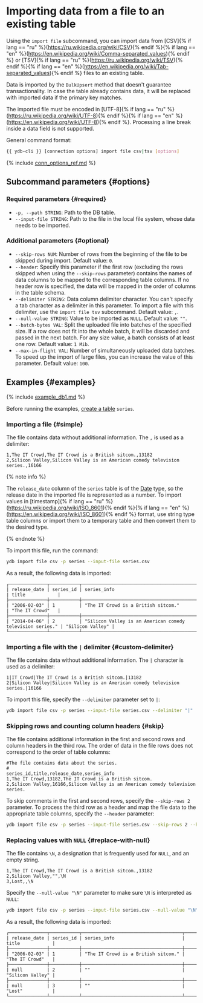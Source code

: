 # Importing data from a file to an existing table

Using the `import file` subcommand, you can import data from [CSV]{% if lang == "ru" %}(https://ru.wikipedia.org/wiki/CSV){% endif %}{% if lang == "en" %}(https://en.wikipedia.org/wiki/Comma-separated_values){% endif %} or [TSV]{% if lang == "ru" %}(https://ru.wikipedia.org/wiki/TSV){% endif %}{% if lang == "en" %}(https://en.wikipedia.org/wiki/Tab-separated_values){% endif %} files to an existing table.

Data is imported by the `BulkUpsert` method that doesn't guarantee transactionality. In case the table already contains data, it will be replaced with imported data if the primary key matches.

The imported file must be encoded in [UTF-8]{% if lang == "ru" %}(https://ru.wikipedia.org/wiki/UTF-8){% endif %}{% if lang == "en" %}(https://en.wikipedia.org/wiki/UTF-8){% endif %}. Processing a line break inside a data field is not supported.

General command format:

```bash
{{ ydb-cli }} [connection options] import file csv|tsv [options]
```

{% include [conn_options_ref.md](../../commands/_includes/conn_options_ref.md) %}

## Subcommand parameters {#options}

### Required parameters {#required}

* `-p, --path STRING`: Path to the DB table.
* `--input-file STRING`: Path to the file in the local file system, whose data needs to be imported.

### Additional parameters {#optional}

* `--skip-rows NUM`: Number of rows from the beginning of the file to be skipped during import. Default value: `0`.
* `--header`: Specify this parameter if the first row (excluding the rows skipped when using the `--skip-rows` parameter) contains the names of data columns to be mapped to the corresponding table columns. If no header row is specified, the data will be mapped in the order of columns in the table schema.
* `--delimiter STRING`: Data column delimiter character. You can't specify a tab character as a delimiter in this parameter. To import a file with this delimiter, use the `import file tsv` subcommand. Default value: `,`.
* `--null-value STRING`: Value to be imported as `NULL`. Default value: `""`.
* `--batch-bytes VAL`: Split the uploaded file into batches of the specified size. If a row does not fit into the whole batch, it will be discarded and passed in the next batch. For any size value, a batch consists of at least one row. Default value: `1 Mib`.
* `--max-in-flight VAL`: Number of simultaneously uploaded data batches. To speed up the import of large files, you can increase the value of this parameter. Default value: `100`.

## Examples {#examples}

{% include [example_db1.md](../../_includes/example_db1.md) %}

Before running the examples, [create a table](../../../../getting_started/yql.md#create-table) `series`.

### Importing a file {#simple}

The file contains data without additional information. The `,` is used as a delimiter:

```text
1,The IT Crowd,The IT Crowd is a British sitcom.,13182
2,Silicon Valley,Silicon Valley is an American comedy television series.,16166
```

{% note info %}

The `release_date` column of the `series` table is of the [Date](../../../../yql/reference/types/primitive.md#datetime) type, so the release date in the imported file is represented as a number. To import values in [timestamp]{% if lang == "ru" %}(https://ru.wikipedia.org/wiki/ISO_8601){% endif %}{% if lang == "en" %}(https://en.wikipedia.org/wiki/ISO_8601){% endif %} format, use string type table columns or import them to a temporary table and then convert them to the desired type.

{% endnote %}

To import this file, run the command:

```bash
ydb import file csv -p series --input-file series.csv
```

As a result, the following data is imported:

```text
┌──────────────┬───────────┬───────────────────────────────────────────────────────────┬──────────────────┐
| release_date | series_id | series_info                                               | title            |
├──────────────┼───────────┼───────────────────────────────────────────────────────────┼──────────────────┤
| "2006-02-03" | 1         | "The IT Crowd is a British sitcom."                       | "The IT Crowd"   |
├──────────────┼───────────┼───────────────────────────────────────────────────────────┼──────────────────┤
| "2014-04-06" | 2         | "Silicon Valley is an American comedy television series." | "Silicon Valley" |
└──────────────┴───────────┴───────────────────────────────────────────────────────────┴──────────────────┘
```

### Importing a file with the `|` delimiter {#custom-delimiter}

The file contains data without additional information. The `|` character is used as a delimiter:

```text
1|IT Crowd|The IT Crowd is a British sitcom.|13182
2|Silicon Valley|Silicon Valley is an American comedy television series.|16166
```

To import this file, specify the `--delimiter` parameter set to `|`:

```bash
ydb import file csv -p series --input-file series.csv --delimiter "|"
```

### Skipping rows and counting column headers {#skip}

The file contains additional information in the first and second rows and column headers in the third row. The order of data in the file rows does not correspond to the order of table columns:

```text
#The file contains data about the series.
#
series_id,title,release_date,series_info
1,The IT Crowd,13182,The IT Crowd is a British sitcom.
2,Silicon Valley,16166,Silicon Valley is an American comedy television series.
```

To skip comments in the first and second rows, specify the `--skip-rows 2` parameter. To process the third row as a header and map the file data to the appropriate table columns, specify the `--header` parameter:

```bash
ydb import file csv -p series --input-file series.csv --skip-rows 2 --header
```

### Replacing values with `NULL` {#replace-with-null}

The file contains `\N`, a designation that is frequently used for `NULL`, and an empty string.

```text
1,The IT Crowd,The IT Crowd is a British sitcom.,13182
2,Silicon Valley,"",\N
3,Lost,,\N
```

Specify the `--null-value "\N"` parameter to make sure `\N` is interpreted as `NULL`:

```bash
ydb import file csv -p series --input-file series.csv --null-value "\N"
```

As a result, the following data is imported:

```text
┌──────────────┬───────────┬─────────────────────────────────────┬──────────────────┐
| release_date | series_id | series_info                         | title            |
├──────────────┼───────────┼─────────────────────────────────────┼──────────────────┤
| "2006-02-03" | 1         | "The IT Crowd is a British sitcom." | "The IT Crowd"   |
├──────────────┼───────────┼─────────────────────────────────────┼──────────────────┤
| null         | 2         | ""                                  | "Silicon Valley" |
├──────────────┼───────────┼─────────────────────────────────────┼──────────────────┤
| null         | 3         | ""                                  | "Lost"           |
└──────────────┴───────────┴─────────────────────────────────────┴──────────────────┘
```

